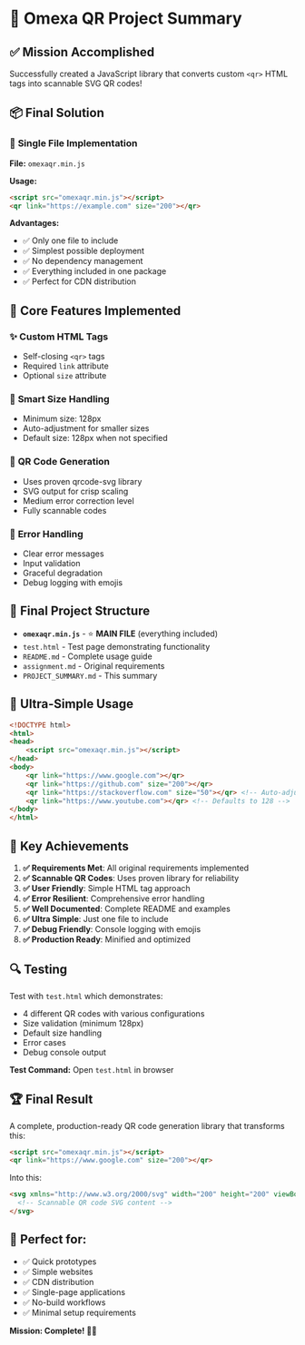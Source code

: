 # 🎯 Omexa QR Project Summary

## ✅ Mission Accomplished

Successfully created a JavaScript library that converts custom `<qr>` HTML tags into scannable SVG QR codes!

## 📦 Final Solution

### 🌟 **Single File Implementation**
**File:** `omexaqr.min.js`

**Usage:**
```html
<script src="omexaqr.min.js"></script>
<qr link="https://example.com" size="200"></qr>
```

**Advantages:**
- ✅ Only one file to include
- ✅ Simplest possible deployment
- ✅ No dependency management
- ✅ Everything included in one package
- ✅ Perfect for CDN distribution

## 🔧 Core Features Implemented

### ✨ **Custom HTML Tags**
- Self-closing `<qr>` tags
- Required `link` attribute
- Optional `size` attribute

### 🎯 **Smart Size Handling**
- Minimum size: 128px
- Auto-adjustment for smaller sizes
- Default size: 128px when not specified

### 📱 **QR Code Generation**
- Uses proven qrcode-svg library
- SVG output for crisp scaling
- Medium error correction level
- Fully scannable codes

### 🐛 **Error Handling**
- Clear error messages
- Input validation
- Graceful degradation
- Debug logging with emojis

## 📁 Final Project Structure

- **`omexaqr.min.js`** - ⭐ **MAIN FILE** (everything included)
- `test.html` - Test page demonstrating functionality
- `README.md` - Complete usage guide
- `assignment.md` - Original requirements
- `PROJECT_SUMMARY.md` - This summary

## 🚀 Ultra-Simple Usage

```html
<!DOCTYPE html>
<html>
<head>
    <script src="omexaqr.min.js"></script>
</head>
<body>
    <qr link="https://www.google.com"></qr>
    <qr link="https://github.com" size="200"></qr>
    <qr link="https://stackoverflow.com" size="50"></qr> <!-- Auto-adjusts to 128 -->
    <qr link="https://www.youtube.com"></qr> <!-- Defaults to 128 -->
</body>
</html>
```

## 🎉 Key Achievements

1. **✅ Requirements Met**: All original requirements implemented
2. **✅ Scannable QR Codes**: Uses proven library for reliability  
3. **✅ User Friendly**: Simple HTML tag approach
4. **✅ Error Resilient**: Comprehensive error handling
5. **✅ Well Documented**: Complete README and examples
6. **✅ Ultra Simple**: Just one file to include
7. **✅ Debug Friendly**: Console logging with emojis
8. **✅ Production Ready**: Minified and optimized

## 🔍 Testing

Test with `test.html` which demonstrates:
- 4 different QR codes with various configurations
- Size validation (minimum 128px)
- Default size handling
- Error cases
- Debug console output

**Test Command:** Open `test.html` in browser

## 🏆 Final Result

A complete, production-ready QR code generation library that transforms this:

```html
<script src="omexaqr.min.js"></script>
<qr link="https://www.google.com" size="200"></qr>
```

Into this:
```html
<svg xmlns="http://www.w3.org/2000/svg" width="200" height="200" viewBox="0 0 33 33" style="display: block; margin: 10px 0;">
  <!-- Scannable QR code SVG content -->
</svg>
```

## 🌟 Perfect for:
- ✅ Quick prototypes
- ✅ Simple websites  
- ✅ CDN distribution
- ✅ Single-page applications
- ✅ No-build workflows
- ✅ Minimal setup requirements

**Mission: Complete! 🎯✨** 